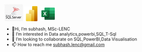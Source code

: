
<img src ="https://github.com/subhashsql/Supplier-Case-Study-Full/blob/main/Files_jpeg/download.png" width="60">  <img src ="https://github.com/subhashsql/Supplier-Case-Study-Full/blob/main/Files_jpeg/64px-New_Power_BI_Logo.svg.png" width="50"> <img src ="https://github.com/subhashsql/Supplier-Case-Study-Full/blob/main/Files_jpeg/Excel.svg" width="50"> 



- 👋Hi, I’m subhash, MSc-LENC 
- 👀 I’m interested in Data analytics,powerbi,SQL,T-Sql
- 💞️ I’m looking to collaborate on SQL,PowerBI,Data Visualisation
- 📫 How to reach me subhash.lenc@gmail.com

<!---
subhashsql/subhashsql is a ✨ special ✨ repository because its `README.md` (this file) appears on your GitHub profile.
You can click the Preview link to take a look at your changes.
--->
